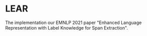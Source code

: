 # LEAR
The implementation our EMNLP 2021 paper "Enhanced Language Representation with Label Knowledge for Span Extraction".
